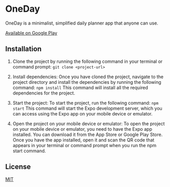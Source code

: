 # OneDay

OneDay is a minimalist, simplified daily planner app that anyone can use.

[Available on Google Play](https://play.google.com/store/apps/details?id=com.expo.oneday)

## Installation

1. Clone the project by running the following command in your terminal or command prompt:
```git clone <project-url>```

2. Install dependencies: Once you have cloned the project, navigate to the project directory and install the dependencies by running the following command:
```npm install```
This command will install all the required dependencies for the project.

3. Start the project: To start the project, run the following command:
```npm start```
This command will start the Expo development server, which you can access using the Expo app on your mobile device or emulator.

4. Open the project on your mobile device or emulator: To open the project on your mobile device or emulator, you need to have the Expo app installed. You can download it from the App Store or Google Play Store. Once you have the app installed, open it and scan the QR code that appears in your terminal or command prompt when you run the npm start command.

## License

[MIT](https://choosealicense.com/licenses/mit/)
